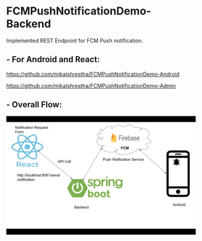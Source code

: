 # FCMPushNotificationDemo-Backend
Implemented REST Endpoint for FCM Push notification.

## - For Android and React:
https://github.com/mikalshrestha/FCMPushNotificationDemo-Android

https://github.com/mikalshrestha/FCMPushNotificationDemo-Admin

## - Overall Flow:

<img src="Screenshots/Screen Shot 2021-07-27 at 10.43.04.png"></img>
